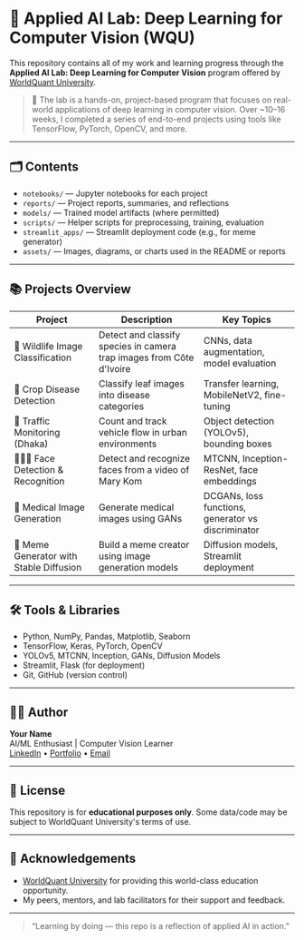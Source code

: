 # 📸 Applied AI Lab: Deep Learning for Computer Vision (WQU)

This repository contains all of my work and learning progress through the **Applied AI Lab: Deep Learning for Computer Vision** program offered by [WorldQuant University](https://www.wqu.edu/).

> 🧠 The lab is a hands-on, project-based program that focuses on real-world applications of deep learning in computer vision. Over ~10–16 weeks, I completed a series of end-to-end projects using tools like TensorFlow, PyTorch, OpenCV, and more.

---

## 🗂️ Contents

- `notebooks/` — Jupyter notebooks for each project
- `reports/` — Project reports, summaries, and reflections
- `models/` — Trained model artifacts (where permitted)
- `scripts/` — Helper scripts for preprocessing, training, evaluation
- `streamlit_apps/` — Streamlit deployment code (e.g., for meme generator)
- `assets/` — Images, diagrams, or charts used in the README or reports

---

## 📚 Projects Overview

| Project | Description | Key Topics |
|--------|-------------|-------------|
| 🐘 Wildlife Image Classification | Detect and classify species in camera trap images from Côte d'Ivoire | CNNs, data augmentation, model evaluation |
| 🌾 Crop Disease Detection | Classify leaf images into disease categories | Transfer learning, MobileNetV2, fine-tuning |
| 🚗 Traffic Monitoring (Dhaka) | Count and track vehicle flow in urban environments | Object detection (YOLOv5), bounding boxes |
| 🧑‍🤝‍🧑 Face Detection & Recognition | Detect and recognize faces from a video of Mary Kom | MTCNN, Inception-ResNet, face embeddings |
| 🏥 Medical Image Generation | Generate medical images using GANs | DCGANs, loss functions, generator vs discriminator |
| 🎨 Meme Generator with Stable Diffusion | Build a meme creator using image generation models | Diffusion models, Streamlit deployment |

---

## 🛠️ Tools & Libraries

- Python, NumPy, Pandas, Matplotlib, Seaborn
- TensorFlow, Keras, PyTorch, OpenCV
- YOLOv5, MTCNN, Inception, GANs, Diffusion Models
- Streamlit, Flask (for deployment)
- Git, GitHub (version control)

---

## 🧑‍💻 Author

**Your Name**  
AI/ML Enthusiast | Computer Vision Learner  
[LinkedIn](https://www.linkedin.com/in/abel-kpohinto-79b2b8236/) • [Portfolio](https://github.com/abel2319/Deep-Learning-for-Computer-Vision) • [Email](mailto:kpohinto.abel@gmail.com)

---

## 📜 License

This repository is for **educational purposes only**. Some data/code may be subject to WorldQuant University's terms of use.

---

## 🌟 Acknowledgements

- [WorldQuant University](https://www.wqu.edu/) for providing this world-class education opportunity.
- My peers, mentors, and lab facilitators for their support and feedback.

---

> “Learning by doing — this repo is a reflection of applied AI in action.”


